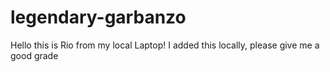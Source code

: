 # legendary-garbanzo

Hello this is Rio from my local Laptop!
I added this locally, please give me a good grade